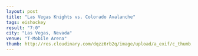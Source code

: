 ```yaml
---
layout: post
title: "Las Vegas Knights vs. Colorado Avalanche"
tags: eishockey
result: "7:0"
city: "Las Vegas, Nevada"
venue: "T-Mobile Arena"
thumb: http://res.cloudinary.com/dqzz6rb2q/image/upload/a_exif/c_thumb,g_center,h_251,w_251/v1509484708/sports.5square.de/2017-10-27-las-vegas-knights-vs-colorado-avalanche/IMG_2734.jpg
---
```

<div class="media">
  <a href="{{ site.img_baseurl }}/v1509484708/sports.5square.de/2017-10-27-las-vegas-knights-vs-colorado-avalanche/IMG_2735.jpg"><img src="{{ site.img_baseurl }}{{ site.img_thumb}}/v1509484708/sports.5square.de/2017-10-27-las-vegas-knights-vs-colorado-avalanche/IMG_2734.jpg" alt="" title="" /></a>
</div>
<div class="media">
  <a href="{{ site.img_baseurl }}/v1509485096/sports.5square.de/2017-10-27-las-vegas-knights-vs-colorado-avalanche/IMG_2742.jpg"><img src="{{ site.img_baseurl }}{{ site.img_thumb}}/v1509485096/sports.5square.de/2017-10-27-las-vegas-knights-vs-colorado-avalanche/IMG_2735.jpg" alt="" title="This right here is a caption." /></a>
</div>
<div class="media">
  <a href="{{ site.img_baseurl }}/v1509485096/sports.5square.de/2017-10-27-las-vegas-knights-vs-colorado-avalanche/IMG_2742.jpg"><img src="{{ site.img_baseurl }}{{ site.img_thumb}}/v1509485096/sports.5square.de/2017-10-27-las-vegas-knights-vs-colorado-avalanche/IMG_2736.jpg" alt="" title="This right here is a caption." /></a>
</div>
<div class="media">
  <a href="{{ site.img_baseurl }}/v1509485096/sports.5square.de/2017-10-27-las-vegas-knights-vs-colorado-avalanche/IMG_2738.jpg"><img src="{{ site.img_baseurl }}{{ site.img_thumb}}/v1509485096/sports.5square.de/2017-10-27-las-vegas-knights-vs-colorado-avalanche/IMG_2738.jpg" alt="" title="This right here is a caption." /></a>
</div>
<div class="media">
  <a href="{{ site.img_baseurl }}/v1509485096/sports.5square.de/2017-10-27-las-vegas-knights-vs-colorado-avalanche/IMG_2741.jpg"><img src="{{ site.img_baseurl }}{{ site.img_thumb}}/v1509485096/sports.5square.de/2017-10-27-las-vegas-knights-vs-colorado-avalanche/IMG_2741.jpg" alt="" title="This right here is a caption." /></a>
</div>
<div class="media">
  <a href="{{ site.img_baseurl }}/v1509485096/sports.5square.de/2017-10-27-las-vegas-knights-vs-colorado-avalanche/IMG_2742.jpg"><img src="{{ site.img_baseurl }}{{ site.img_thumb}}/v1509485096/sports.5square.de/2017-10-27-las-vegas-knights-vs-colorado-avalanche/IMG_2742.jpg" alt="" title="This right here is a caption." /></a>
</div>
<div class="media">
  <a href="{{ site.img_baseurl }}/v1509485096/sports.5square.de/2017-10-27-las-vegas-knights-vs-colorado-avalanche/IMG_2742.jpg"><img src="{{ site.img_baseurl }}{{ site.img_thumb}}/v1509485096/sports.5square.de/2017-10-27-las-vegas-knights-vs-colorado-avalanche/IMG_2742.jpg" alt="" title="This right here is a caption." /></a>
</div>
<div class="media">
  <a href="{{ site.img_baseurl }}/v1509485096/sports.5square.de/2017-10-27-las-vegas-knights-vs-colorado-avalanche/IMG_2742.jpg"><img src="{{ site.img_baseurl }}{{ site.img_thumb}}/v1509485096/sports.5square.de/2017-10-27-las-vegas-knights-vs-colorado-avalanche/IMG_2742.jpg" alt="" title="This right here is a caption." /></a>
</div>
<div class="media">
  <a href="{{ site.img_baseurl }}/v1509485096/sports.5square.de/2017-10-27-las-vegas-knights-vs-colorado-avalanche/IMG_2743.jpg"><img src="{{ site.img_baseurl }}{{ site.img_thumb}}/v1509485096/sports.5square.de/2017-10-27-las-vegas-knights-vs-colorado-avalanche/IMG_2743.jpg" alt="" title="This right here is a caption." /></a>
</div>
<div class="media">
  <a href="{{ site.img_baseurl }}/v1509485096/sports.5square.de/2017-10-27-las-vegas-knights-vs-colorado-avalanche/IMG_2746.jpg"><img src="{{ site.img_baseurl }}{{ site.img_thumb}}/v1509485096/sports.5square.de/2017-10-27-las-vegas-knights-vs-colorado-avalanche/IMG_2746.jpg" alt="" title="This right here is a caption." /></a>
</div>
<div class="media">
  <a href="{{ site.img_baseurl }}/v1509485096/sports.5square.de/2017-10-27-las-vegas-knights-vs-colorado-avalanche/IMG_2749.jpg"><img src="{{ site.img_baseurl }}{{ site.img_thumb}}/v1509485096/sports.5square.de/2017-10-27-las-vegas-knights-vs-colorado-avalanche/IMG_2749.jpg" alt="" title="This right here is a caption." /></a>
</div>
<div class="media">
  <a href="{{ site.img_baseurl }}/v1509485096/sports.5square.de/2017-10-27-las-vegas-knights-vs-colorado-avalanche/IMG_2756.jpg"><img src="{{ site.img_baseurl }}{{ site.img_thumb}}/v1509485096/sports.5square.de/2017-10-27-las-vegas-knights-vs-colorado-avalanche/IMG_2756.jpg" alt="" title="This right here is a caption." /></a>
</div>
<div class="media">
  <a href="{{ site.img_baseurl }}/v1509485096/sports.5square.de/2017-10-27-las-vegas-knights-vs-colorado-avalanche/IMG_2760.jpg"><img src="{{ site.img_baseurl }}{{ site.img_thumb}}/v1509485096/sports.5square.de/2017-10-27-las-vegas-knights-vs-colorado-avalanche/IMG_2760.jpg" alt="" title="This right here is a caption." /></a>
</div>
<div class="media">
  <a href="{{ site.img_baseurl }}/v1509485096/sports.5square.de/2017-10-27-las-vegas-knights-vs-colorado-avalanche/IMG_2768.jpg"><img src="{{ site.img_baseurl }}{{ site.img_thumb}}/v1509485096/sports.5square.de/2017-10-27-las-vegas-knights-vs-colorado-avalanche/IMG_2768.jpg" alt="" title="This right here is a caption." /></a>
</div>
<div class="media">
  <a href="http://res.cloudinary.com/dqzz6rb2q/video/upload/br_300,vc_h264/v1509492132/IMG_2744_i1xq4x.mov"><img src="http://res.cloudinary.com/dqzz6rb2q/video/upload/br_300,c_thumb,h_251,vc_h264,w_251/v1509492132/IMG_2744_i1xq4x.jpg" alt="" title="This right here is a caption." /></a>
</div>
